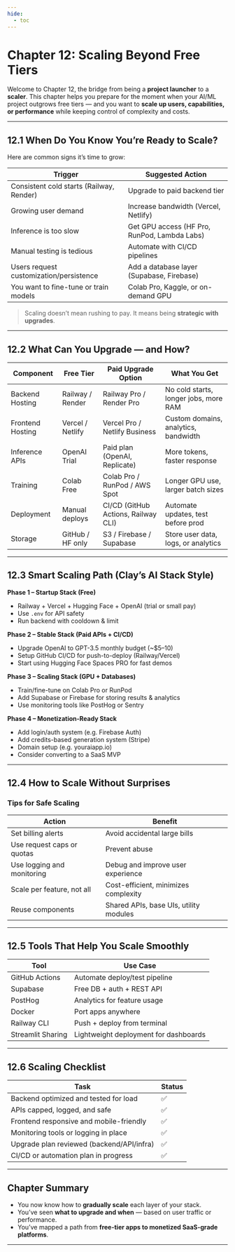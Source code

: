 ```yaml
---
hide:
  - toc
---
```


# Chapter 12: Scaling Beyond Free Tiers

Welcome to Chapter 12, the bridge from being a **project launcher** to a **scaler**. This chapter helps you prepare for the moment when your AI/ML project outgrows free tiers — and you want to **scale up users, capabilities, or performance** while keeping control of complexity and costs.

---

## 12.1 When Do You Know You’re Ready to Scale?

Here are common signs it’s time to grow:

| Trigger                                  | Suggested Action                             |
| ---------------------------------------- | -------------------------------------------- |
| Consistent cold starts (Railway, Render) | Upgrade to paid backend tier                 |
| Growing user demand                      | Increase bandwidth (Vercel, Netlify)         |
| Inference is too slow                    | Get GPU access (HF Pro, RunPod, Lambda Labs) |
| Manual testing is tedious                | Automate with CI/CD pipelines                |
| Users request customization/persistence  | Add a database layer (Supabase, Firebase)    |
| You want to fine-tune or train models    | Colab Pro, Kaggle, or on-demand GPU          |

> Scaling doesn’t mean rushing to pay. It means being **strategic with upgrades**.

---

## 12.2 What Can You Upgrade — and How?

| Component        | Free Tier        | Paid Upgrade Option                 | What You Get                          |
| ---------------- | ---------------- | ----------------------------------- | ------------------------------------- |
| Backend Hosting  | Railway / Render | Railway Pro / Render Pro            | No cold starts, longer jobs, more RAM |
| Frontend Hosting | Vercel / Netlify | Vercel Pro / Netlify Business       | Custom domains, analytics, bandwidth  |
| Inference APIs   | OpenAI Trial     | Paid plan (OpenAI, Replicate)       | More tokens, faster response          |
| Training         | Colab Free       | Colab Pro / RunPod / AWS Spot       | Longer GPU use, larger batch sizes    |
| Deployment       | Manual deploys   | CI/CD (GitHub Actions, Railway CLI) | Automate updates, test before prod    |
| Storage          | GitHub / HF only | S3 / Firebase / Supabase            | Store user data, logs, or analytics   |

---

## 12.3 Smart Scaling Path (Clay’s AI Stack Style)

**Phase 1 – Startup Stack (Free)**

* Railway + Vercel + Hugging Face + OpenAI (trial or small pay)
* Use `.env` for API safety
* Run backend with cooldown & limit

**Phase 2 – Stable Stack (Paid APIs + CI/CD)**

* Upgrade OpenAI to GPT-3.5 monthly budget (\~\$5–10)
* Setup GitHub CI/CD for push-to-deploy (Railway/Vercel)
* Start using Hugging Face Spaces PRO for fast demos

**Phase 3 – Scaling Stack (GPU + Databases)**

* Train/fine-tune on Colab Pro or RunPod
* Add Supabase or Firebase for storing results & analytics
* Use monitoring tools like PostHog or Sentry

**Phase 4 – Monetization-Ready Stack**

* Add login/auth system (e.g. Firebase Auth)
* Add credits-based generation system (Stripe)
* Domain setup (e.g. youraiapp.io)
* Consider converting to a SaaS MVP

---

## 12.4 How to Scale Without Surprises

### Tips for Safe Scaling

| Action                     | Benefit                                |
| -------------------------- | -------------------------------------- |
| Set billing alerts         | Avoid accidental large bills           |
| Use request caps or quotas | Prevent abuse                          |
| Use logging and monitoring | Debug and improve user experience      |
| Scale per feature, not all | Cost-efficient, minimizes complexity   |
| Reuse components           | Shared APIs, base UIs, utility modules |

---

## 12.5 Tools That Help You Scale Smoothly

| Tool              | Use Case                              |
| ----------------- | ------------------------------------- |
| GitHub Actions    | Automate deploy/test pipeline         |
| Supabase          | Free DB + auth + REST API             |
| PostHog           | Analytics for feature usage           |
| Docker            | Port apps anywhere                    |
| Railway CLI       | Push + deploy from terminal           |
| Streamlit Sharing | Lightweight deployment for dashboards |

---

## 12.6 Scaling Checklist

| Task                                      | Status |
| ----------------------------------------- | ------ |
| Backend optimized and tested for load     | ✅      |
| APIs capped, logged, and safe             | ✅      |
| Frontend responsive and mobile-friendly   | ✅      |
| Monitoring tools or logging in place      | ✅      |
| Upgrade plan reviewed (backend/API/infra) | ✅      |
| CI/CD or automation plan in progress      | ✅      |

---

## Chapter Summary

* You now know how to **gradually scale** each layer of your stack.
* You’ve seen **what to upgrade and when** — based on user traffic or performance.
* You’ve mapped a path from **free-tier apps to monetized SaaS-grade platforms**.

---